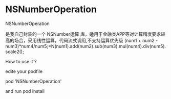 # NSNumberOperation
NSNumberOperation 

是我自己封装的一个 NSNumber运算 库，适用于金融类APP等对计算精度要求较高的场合，采用线性运算，代码流式调用,不支持运算优先级
(num1 + num2 - num3)*num4/num5;=N(num1).add(num2).sub(num3).mul(num4).div(num5).scale2();

How to use it ?

edite your podfile

pod 'NSNumberOperation'

and run pod install

